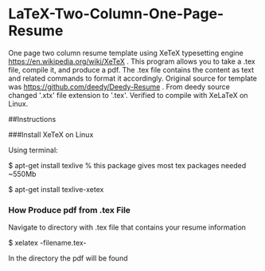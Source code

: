 # LaTeX-Two-Column-One-Page-Resume
One page two column resume template using XeTeX typesetting engine https://en.wikipedia.org/wiki/XeTeX . This program allows you to take a .tex file, compile it, and produce a pdf.  The .tex file contains the content as text and related commands to format it accordingly. Original source for template was https://github.com/deedy/Deedy-Resume . From deedy source changed '.xtx' file extension to '.tex'. Verified to compile with XeLaTeX on Linux.

##Instructions

###Install XeTeX on Linux

Using terminal:

$ apt-get install texlive	% this package gives most tex packages needed ~550Mb

$ apt-get install texlive-xetex

### How Produce pdf from .tex File

Navigate to directory with .tex file that contains your resume information

$ xelatex -filename.tex-

In the directory the pdf will be found